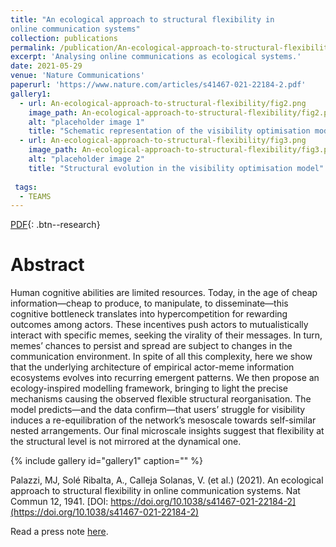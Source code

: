 ```yaml
---
title: "An ecological approach to structural flexibility in
online communication systems"
collection: publications
permalink: /publication/An-ecological-approach-to-structural-flexibility
excerpt: 'Analysing online communications as ecological systems.'
date: 2021-05-29
venue: 'Nature Communications'
paperurl: 'https://www.nature.com/articles/s41467-021-22184-2.pdf'
gallery1:
  - url: An-ecological-approach-to-structural-flexibility/fig2.png
    image_path: An-ecological-approach-to-structural-flexibility/fig2.png
    alt: "placeholder image 1"
    title: "Schematic representation of the visibility optimisation model."
  - url: An-ecological-approach-to-structural-flexibility/fig3.png
    image_path: An-ecological-approach-to-structural-flexibility/fig3.png
    alt: "placeholder image 2"
    title: "Structural evolution in the visibility optimisation model"
 
 tags:
  - TEAMS
---
```


[PDF](https://www.nature.com/articles/s41467-021-22184-2.pdf){: .btn--research}

# Abstract
Human cognitive abilities are limited resources. Today, in the age of cheap information—cheap to produce, to manipulate, to disseminate—this cognitive bottleneck translates into hypercompetition for rewarding outcomes among actors. These incentives push actors to mutualistically interact with specific memes, seeking the virality of their messages. In turn, memes’ chances to persist and spread are subject to changes in the communication environment. In spite of all this complexity, here we show that the underlying architecture of empirical actor-meme information ecosystems evolves into recurring emergent patterns. We then propose an ecology-inspired modelling framework, bringing to light the precise mechanisms causing the observed flexible structural reorganisation. The model predicts—and the data confirm—that users’ struggle for visibility induces a re-equilibration of the network’s mesoscale towards self-similar nested arrangements. Our final microscale insights suggest that flexibility at the structural level is not mirrored at the dynamical one.

{% include gallery id="gallery1" caption="" %}


Palazzi, MJ, Solé Ribalta, A., Calleja Solanas, V. (et al.) (2021). An ecological approach to structural flexibility in online communication systems. Nat Commun 12, 1941. [DOI: https://doi.org/10.1038/s41467-021-22184-2](https://doi.org/10.1038/s41467-021-22184-2)

Read a press note [here](https://ifisc.uib-csic.es/es/news/analyzing-online-communication-ecological-systems/).
